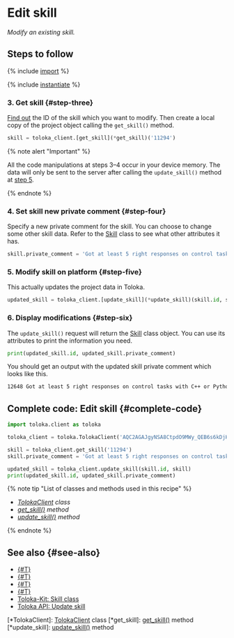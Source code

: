 # Edit skill

_Modify an existing skill._

## Steps to follow

{% include [import](../_includes/recipes/import.md) %}

{% include [instantiate](../_includes/recipes/instantiate.md) %}

### 3. Get skill {#step-three}

[Find out](./get-skills.md) the ID of the skill which you want to modify. Then create a local copy of the project object calling the `get_skill()` method.

```python
skill = toloka_client.[get_skill](*get_skill)('11294')
```

{% note alert "Important" %}

All the code manipulations at steps 3–4 occur in your device memory. The data will only be sent to the server after calling the `update_skill()` method at [step 5](#step-five).

{% endnote %}

### 4. Set skill new private comment {#step-four}

Specify a new private comment for the skill. You can choose to change some other skill data. Refer to the [Skill](../reference/toloka.client.skill.Skill.md) class to see what other attributes it has.

```python
skill.private_comment = 'Got at least 5 right responses on control tasks with C++ or Python'
```

### 5. Modify skill on platform {#step-five}

This actually updates the project data in Toloka.

```python
updated_skill = toloka_client.[update_skill](*update_skill)(skill.id, skill)
```

### 6. Display modifications {#step-six}

The `update_skill()` request will return the [Skill](../reference/toloka.client.skill.Skill.md) class object. You can use its attributes to print the information you need.

```python
print(updated_skill.id, updated_skill.private_comment)
```

You should get an output with the updated skill private comment which looks like this.

```bash
12648 Got at least 5 right responses on control tasks with C++ or Python
```

## Complete code: Edit skill {#complete-code}

```python
import toloka.client as toloka

toloka_client = toloka.TolokaClient('AQC2AGAJgyNSA8CtpdO9MWy_QEB6s6kDjHUoElE', 'PRODUCTION')

skill = toloka_client.get_skill('11294')
skill.private_comment = 'Got at least 5 right responses on control tasks with C++ or Python'

updated_skill = toloka_client.update_skill(skill.id, skill)
print(updated_skill.id, updated_skill.private_comment)
```

{% note tip "List of classes and methods used in this recipe" %}

- _[TolokaClient](../reference/toloka.client.TolokaClient.md) class_
- _[get_skill()](../reference/toloka.client.TolokaClient.get_skill.md) method_
- _[update_skill()](../reference/toloka.client.TolokaClient.update_skill.md) method_

{% endnote %}

## See also {#see-also}

- [{#T}](../../guide/concepts/overview.md)
- [{#T}](./learn-basics.md)
- [{#T}](./use-cases.md)
- [{#T}](./get-skills.md)
- [Toloka-Kit: Skill class](../reference/toloka.client.skill.Skill.md)
- [Toloka API: Update skill](https://toloka.ai/docs/api/api-reference/#put-/skills/-id-)

[*TolokaClient]: [TolokaClient](../reference/toloka.client.TolokaClient.md) class
[*get_skill]: [get_skill()](../reference/toloka.client.TolokaClient.get_skill.md) method
[*update_skill]: [update_skill()](../reference/toloka.client.TolokaClient.update_skill.md) method